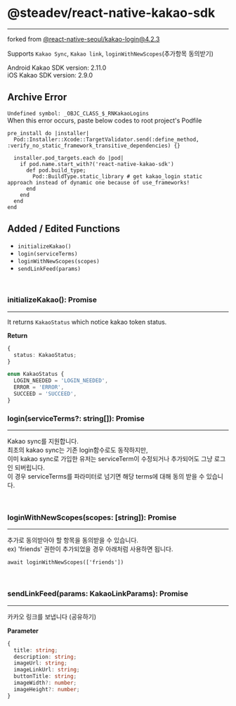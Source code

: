 # @steadev/react-native-kakao-sdk

---

forked from [@react-native-seoul/kakao-login@4.2.3](https://www.npmjs.com/package/@react-native-seoul/kakao-login)

Supports `Kakao Sync`, `Kakao link`, `loginWithNewScopes`(추가항목 동의받기)

Android Kakao SDK version: 2.11.0<br />
iOS Kakao SDK version: 2.9.0<br />

## Archive Error

`Undefined symbol: _OBJC_CLASS_$_RNKakaoLogins`<br />
When this error occurs, paste below codes to root project's Podfile <br />

```
pre_install do |installer|
  Pod::Installer::Xcode::TargetValidator.send(:define_method, :verify_no_static_framework_transitive_dependencies) {}

  installer.pod_targets.each do |pod|
    if pod.name.start_with?('react-native-kakao-sdk')
      def pod.build_type;
        Pod::BuildType.static_library # get kakao_login static approach instead of dynamic one because of use_frameworks!
      end
    end
  end
end
```

## Added / Edited Functions

- `initializeKakao()`
- `login(serviceTerms)`
- `loginWithNewScopes(scopes)`
- `sendLinkFeed(params)`

<br />

### initializeKakao(): Promise<KakaoOAuthTokenStatusInfo>

---

It returns `KakaoStatus` which notice kakao token status.<br />

<b>Return</b>

```typescript
{
  status: KakaoStatus;
}

enum KakaoStatus {
  LOGIN_NEEDED = 'LOGIN_NEEDED',
  ERROR = 'ERROR',
  SUCCEED = 'SUCCEED',
}
```

### login(serviceTerms?: string[]): Promise<KakaoOAuthToken>

---

Kakao sync를 지원합니다.<br />
최초의 kakao sync는 기존 login함수로도 동작하지만,<br />
이미 kakao sync로 가입한 유저는 serviceTerm이 수정되거나 추가되어도 그냥 로그인 되버립니다.<br />
이 경우 serviceTerms를 파라미터로 넘기면 해당 terms에 대해 동의 받을 수 있습니다.<br />

<br />

### loginWithNewScopes(scopes: [string]): Promise<KakaoOAuthToken>

---

추가로 동의받아야 할 항목을 동의받을 수 있습니다.<br />
ex) 'friends' 권한이 추가되었을 경우 아래처럼 사용하면 됩니다.

`await loginWithNewScopes(['friends'])`

<br />

### sendLinkFeed(params: KakaoLinkParams): Promise<void>

---

카카오 링크를 보냅니다 (공유하기)

<b>Parameter</b>

```typescript
{
  title: string;
  description: string;
  imageUrl: string;
  imageLinkUrl: string;
  buttonTitle: string;
  imageWidth?: number;
  imageHeight?: number;
}
```
